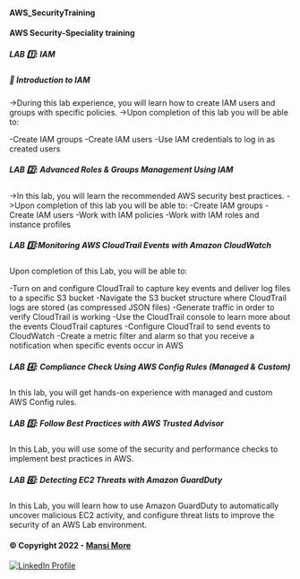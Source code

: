 #### AWS_SecurityTraining

#### AWS Security-Speciality training


##### LAB 1️⃣: IAM
##### 📝 Introduction to IAM

->During this lab experience, you will learn how to create IAM users and groups with specific policies.
->Upon completion of this lab you will be able to:

-Create IAM groups
-Create IAM users
-Use IAM credentials to log in as created users

##### LAB 2️⃣: Advanced Roles & Groups Management Using IAM

->In this lab, you will learn the recommended AWS security best practices.
->Upon completion of this lab you will be able to:
-Create IAM groups
-Create IAM users
-Work with IAM policies
-Work with IAM roles and instance profiles

##### LAB 3️⃣:Monitoring AWS CloudTrail Events with Amazon CloudWatch

Upon completion of this Lab, you will be able to:

-Turn on and configure CloudTrail to capture key events and deliver log files to a specific S3 bucket
-Navigate the S3 bucket structure where CloudTrail logs are stored (as compressed JSON files)
-Generate traffic in order to verify CloudTrail is working
-Use the CloudTrail console to learn more about the events CloudTrail captures
-Configure CloudTrail to send events to CloudWatch
-Create a metric filter and alarm so that you receive a notification when specific events occur in AWS

##### LAB 4️⃣: Compliance Check Using AWS Config Rules (Managed & Custom)

 In this lab, you will get hands-on experience with managed and custom AWS Config rules.

##### LAB 5️⃣: Follow Best Practices with AWS Trusted Advisor

In this Lab, you will use some of the security and performance checks to implement best practices in AWS.

##### LAB 6️⃣: Detecting EC2 Threats with Amazon GuardDuty

In this Lab, you will learn how to use Amazon GuardDuty to automatically uncover malicious EC2 activity, and configure threat lists to improve the security of an AWS Lab environment.




















#### © Copyright 2022 - [Mansi More](https://github.com/MansiMore99)


<a href="https://www.linkedin.com/in/mansi-more-0943/"> ![LinkedIn Profile](https://img.shields.io/badge/LinkedIn-0077B5?style=for-the-badge&logo=linkedin&logoColor=white) </a>



